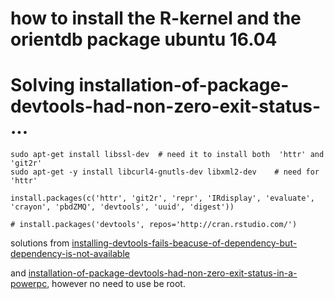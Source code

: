 # how to install the R-kernel and the orientdb package ubuntu 16.04

# Solving installation-of-package-devtools-had-non-zero-exit-status- ...

    sudo apt-get install libssl-dev  # need it to install both  'httr' and 'git2r'
    sudo apt-get -y install libcurl4-gnutls-dev libxml2-dev    # need for 'httr'

    install.packages(c('httr', 'git2r', 'repr', 'IRdisplay', 'evaluate', 'crayon', 'pbdZMQ', 'devtools', 'uuid', 'digest'))

    # install.packages('devtools', repos='http://cran.rstudio.com/')

solutions from [installing-devtools-fails-beacuse-of-dependency-but-dependency-is-not-available](https://stackoverflow.com/questions/35063883/installing-devtools-fails-beacuse-of-dependency-but-dependency-is-not-available)

and [installation-of-package-devtools-had-non-zero-exit-status-in-a-powerpc](https://stackoverflow.com/questions/31114991/installation-of-package-devtools-had-non-zero-exit-status-in-a-powerpc), however no need to use be root.
